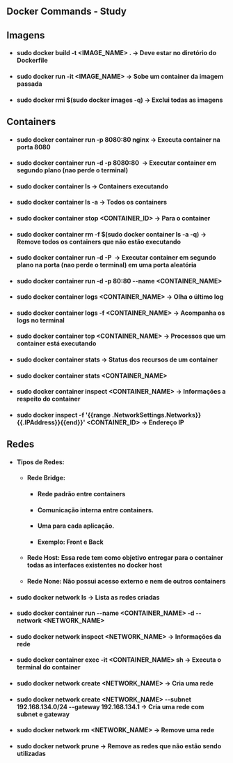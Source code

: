 ## **Docker Commands - Study**

## **Imagens**
- #### sudo docker build -t <IMAGE_NAME> . -> Deve estar no diretório do Dockerfile
- #### sudo docker run -it <IMAGE_NAME> -> Sobe um container da imagem passada
- #### sudo docker rmi $(sudo docker images -q) -> Exclui todas as imagens

## **Containers**

- #### sudo docker container run -p 8080:80 nginx -> Executa container na porta 8080

- #### sudo docker container  run -d -p 8080:80 <IMAGE> -> Executar container em segundo plano (nao perde o terminal)

- #### sudo docker container ls -> Containers executando

- #### sudo docker container ls -a -> Todos os containers

- #### sudo docker container stop <CONTAINER_ID> -> Para o container

- #### sudo docker container rm -f $(sudo docker container ls -a -q) -> Remove todos os containers que não estão executando

- #### sudo docker container  run -d -P <IMAGE> -> Executar container em segundo plano na porta (nao perde o terminal) em uma porta aleatória

- #### sudo docker container run -d -p 80:80 --name <CONTAINER_NAME> <HOST>

- #### sudo docker container logs <CONTAINER_NAME> -> Olha o último log

- #### sudo docker container logs -f <CONTAINER_NAME> -> Acompanha os logs no terminal

- #### sudo docker container top <CONTAINER_NAME> -> Processos que um container está executando

- #### sudo docker container stats -> Status dos recursos de um container

- #### sudo docker container stats <CONTAINER_NAME>

- #### sudo docker container inspect <CONTAINER_NAME> -> Informações a respeito do container

- #### sudo docker inspect -f '{{range .NetworkSettings.Networks}}{{.IPAddress}}{{end}}' <CONTAINER_ID> -> Endereço IP

## **Redes**

- #### **Tipos de Redes:** 
    - #### **Rede Bridge:** 
        - #### Rede padrão entre containers 
        - #### Comunicação interna entre containers. 
        - #### Uma para cada aplicação. 
        - #### Exemplo: Front e Back

    - #### **Rede Host:** Essa rede tem como objetivo entregar para o container todas as interfaces existentes no docker host

    - #### **Rede None:** Não possui acesso externo e nem de outros containers

- #### sudo docker network ls -> Lista as redes criadas

- #### sudo docker container run --name <CONTAINER_NAME> -d --network <NETWORK_NAME> <IMAGE>

- #### sudo docker network inspect <NETWORK_NAME> -> Informações da rede

- #### sudo docker container exec -it <CONTAINER_NAME> sh -> Executa o terminal do container

- #### sudo docker network create <NETWORK_NAME> -> Cria uma rede

- #### sudo docker network create <NETWORK_NAME> --subnet 192.168.134.0/24 --gateway 192.168.134.1 -> Cria uma rede com subnet e gateway

- #### sudo docker network rm <NETWORK_NAME> -> Remove uma rede

- #### sudo docker network prune -> Remove as redes que não estão sendo utilizadas
